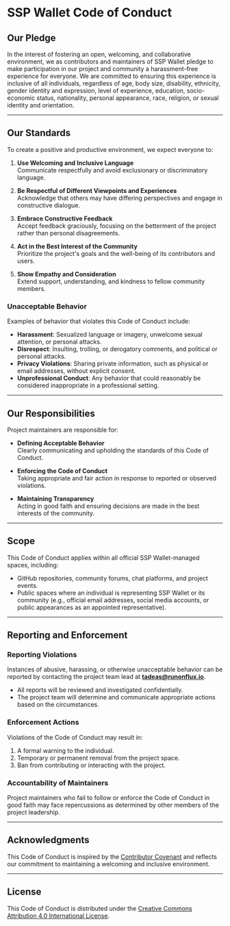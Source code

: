 # SSP Wallet Code of Conduct

## **Our Pledge**

In the interest of fostering an open, welcoming, and collaborative environment, we as contributors and maintainers of SSP Wallet pledge to make participation in our project and community a harassment-free experience for everyone. We are committed to ensuring this experience is inclusive of all individuals, regardless of age, body size, disability, ethnicity, gender identity and expression, level of experience, education, socio-economic status, nationality, personal appearance, race, religion, or sexual identity and orientation.

---

## **Our Standards**

To create a positive and productive environment, we expect everyone to:

1. **Use Welcoming and Inclusive Language**  
   Communicate respectfully and avoid exclusionary or discriminatory language.

2. **Be Respectful of Different Viewpoints and Experiences**  
   Acknowledge that others may have differing perspectives and engage in constructive dialogue.

3. **Embrace Constructive Feedback**  
   Accept feedback graciously, focusing on the betterment of the project rather than personal disagreements.

4. **Act in the Best Interest of the Community**  
   Prioritize the project's goals and the well-being of its contributors and users.

5. **Show Empathy and Consideration**  
   Extend support, understanding, and kindness to fellow community members.

### **Unacceptable Behavior**

Examples of behavior that violates this Code of Conduct include:

- **Harassment**: Sexualized language or imagery, unwelcome sexual attention, or personal attacks.  
- **Disrespect**: Insulting, trolling, or derogatory comments, and political or personal attacks.  
- **Privacy Violations**: Sharing private information, such as physical or email addresses, without explicit consent.  
- **Unprofessional Conduct**: Any behavior that could reasonably be considered inappropriate in a professional setting.

---

## **Our Responsibilities**

Project maintainers are responsible for:

- **Defining Acceptable Behavior**  
  Clearly communicating and upholding the standards of this Code of Conduct.  

- **Enforcing the Code of Conduct**  
  Taking appropriate and fair action in response to reported or observed violations.  

- **Maintaining Transparency**  
  Acting in good faith and ensuring decisions are made in the best interests of the community.

---

## **Scope**

This Code of Conduct applies within all official SSP Wallet-managed spaces, including:

- GitHub repositories, community forums, chat platforms, and project events.
- Public spaces where an individual is representing SSP Wallet or its community (e.g., official email addresses, social media accounts, or public appearances as an appointed representative).

---

## **Reporting and Enforcement**

### **Reporting Violations**  
Instances of abusive, harassing, or otherwise unacceptable behavior can be reported by contacting the project team lead at **tadeas@runonflux.io**.  

- All reports will be reviewed and investigated confidentially.  
- The project team will determine and communicate appropriate actions based on the circumstances.

### **Enforcement Actions**  
Violations of the Code of Conduct may result in:  
1. A formal warning to the individual.  
2. Temporary or permanent removal from the project space.  
3. Ban from contributing or interacting with the project.  

### **Accountability of Maintainers**  
Project maintainers who fail to follow or enforce the Code of Conduct in good faith may face repercussions as determined by other members of the project leadership.

---

## **Acknowledgments**  
This Code of Conduct is inspired by the [Contributor Covenant](https://www.contributor-covenant.org) and reflects our commitment to maintaining a welcoming and inclusive environment.  

---

## **License**  
This Code of Conduct is distributed under the [Creative Commons Attribution 4.0 International License](https://creativecommons.org/licenses/by/4.0/).  

